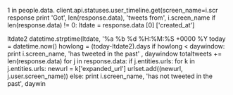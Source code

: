 1 in people.data.
         client.api.statuses.user_timeline.get(screen_name=i.scr response
print 'Got', len(response.data), 'tweets from', i.screen_name
if len(response.data) != 0:
  ltdate = response.data [0] ['created_at']
       
  ltdate2 datetime.strptime(ltdate, '%a %b %d %H:%M:%S +0000 %Y 
  today = datetime.now()
  howlong = (today-ltdate2).days
 if howlong < daywindow:
     print i.screen_name, 'has tweeted in the past' , daywindow
      totaltweets += len(response.data)
     for j in response.data:
         if j.entities.urls:
             for k in j.entities.urls:
                  newurl = k['expanded_url']
                  urlset.add((newurl, j.user.screen_name))
 else:
     print i.screen_name, 'has not tweeted in the past', daywin
     
